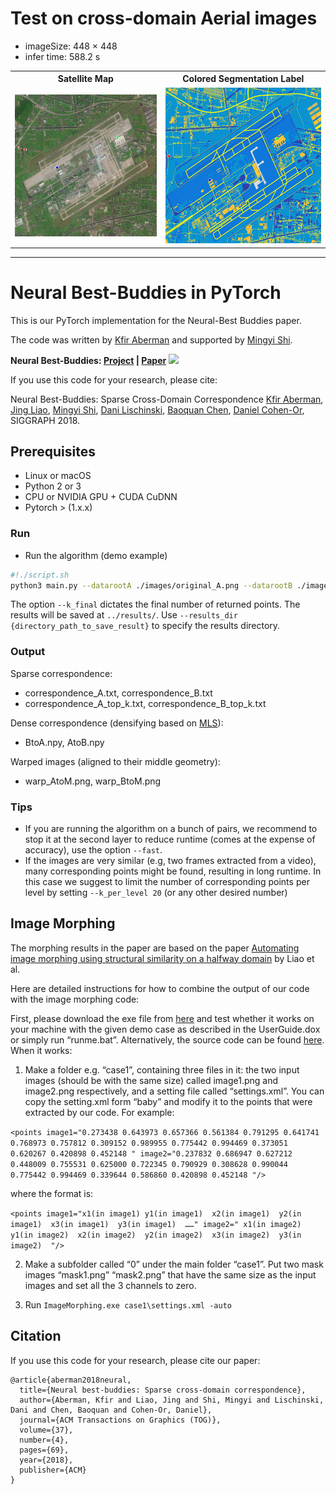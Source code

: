 # Test on cross-domain Aerial images

- imageSize: 448 × 448
- infer time: 588.2 s

<table>
<tr>
<th>Satellite Map</th>
<th>Colored Segmentation Label</th>
</tr>
<tr>
<td><img src="./results/sat2label_large/A_level_0_top_5.png"/></td>
<td><img src="./results/sat2label_large/B_level_0_top_5.png"/></td>
</tr>
</table>



---

# Neural Best-Buddies in PyTorch

This is our PyTorch implementation for the Neural-Best Buddies paper.

The code was written by [Kfir Aberman](https://kfiraberman.github.io/) and supported by [Mingyi Shi](https://rubbly.cn/).

**Neural Best-Buddies: [Project](https://kfiraberman.github.io/neural_best_buddies/) |  [Paper](https://arxiv.org/pdf/1805.04140.pdf)**
<img src="./images/teaser.jpg" width="800" />

If you use this code for your research, please cite:

Neural Best-Buddies: Sparse Cross-Domain Correspondence
[Kfir Aberman](https://kfiraberman.github.io/), [Jing Liao](https://liaojing.github.io/html/), [Mingyi Shi](https://rubbly.cn/), [Dani Lischinski](http://danix3d.droppages.com/), [Baoquan Chen](http://www.cs.sdu.edu.cn/~baoquan/), [Daniel Cohen-Or](https://www.cs.tau.ac.il/~dcor/), SIGGRAPH 2018.

## Prerequisites
- Linux or macOS
- Python 2 or 3
- CPU or NVIDIA GPU + CUDA CuDNN
- Pytorch > (1.x.x)

### Run

- Run the algorithm (demo example)
```bash
#!./script.sh
python3 main.py --datarootA ./images/original_A.png --datarootB ./images/original_B.png --name lion_cat --k_final 10
```
The option `--k_final` dictates the final number of returned points. The results will be saved at `../results/`. Use `--results_dir {directory_path_to_save_result}` to specify the results directory.

### Output
Sparse correspondence:
- correspondence_A.txt, correspondence_B.txt
- correspondence_A_top_k.txt, correspondence_B_top_k.txt

Dense correspondence (densifying based on [MLS](http://faculty.cse.tamu.edu/schaefer/research/mls.pdf)):
-  BtoA.npy, AtoB.npy

Warped images (aligned to their middle geometry):
- warp_AtoM.png, warp_BtoM.png

### Tips
- If you are running the algorithm on a bunch of pairs, we recommend to stop it at the second layer to reduce runtime (comes at the expense of accuracy), use the option `--fast`.
- If the images are very similar (e.g, two frames extracted from a video), many corresponding points might be found, resulting in long runtime. In this case we suggest to limit the number of corresponding points per level by setting `--k_per_level 20` (or any other desired number)

## Image Morphing

The morphing results in the paper are based on the paper [Automating image morphing using structural similarity on a halfway domain](http://hhoppe.com/morph.pdf) by Liao et al.

Here are detailed instructions for how to combine the output of our code with the image morphing code:

First, please download the exe file from [here](https://drive.google.com/drive/folders/0BwMKxLMS8dFBSTBPa2lRUWxGbFk) and test whether it works on your machine with the given demo case as described in the UserGuide.dox or simply run “runme.bat”. Alternatively, the source code can be found [here](https://github.com/liaojing/Image-Morphing). When it works:

1. Make a folder e.g. “case1”, containing three files in it: the two input images (should be with the same size) called image1.png and image2.png respectively, and a setting file called “settings.xml”. You can copy the setting.xml form “baby” and modify it to the points that were extracted by our code. For example:

`<points image1="0.273438 0.643973 0.657366 0.561384 0.791295 0.641741 0.768973 0.757812 0.309152 0.989955 0.775442 0.994469 0.373051 0.620267 0.420898 0.452148 " image2="0.237832 0.686947 0.627212 0.448009 0.755531 0.625000 0.722345 0.790929 0.308628 0.990044 0.775442 0.994469 0.339644 0.586860 0.420898 0.452148 "/>`

   where the format is:

`<points image1="x1(in image1) y1(in image1)  x2(in image1)  y2(in image1)  x3(in image1)  y3(in image1)  ……" image2=" x1(in image2) y1(in image2)  x2(in image2)  y2(in image2)  x3(in image2)  y3(in image2)  "/>`

2. Make a subfolder called “0” under the main folder “case1”. Put two mask images “mask1.png” “mask2.png”  that have the same size as the input images and set all the 3 channels to zero.

3. Run `ImageMorphing.exe case1\settings.xml -auto`

## Citation
If you use this code for your research, please cite our paper:
```
@article{aberman2018neural,
  title={Neural best-buddies: Sparse cross-domain correspondence},
  author={Aberman, Kfir and Liao, Jing and Shi, Mingyi and Lischinski, Dani and Chen, Baoquan and Cohen-Or, Daniel},
  journal={ACM Transactions on Graphics (TOG)},
  volume={37},
  number={4},
  pages={69},
  year={2018},
  publisher={ACM}
}
```
